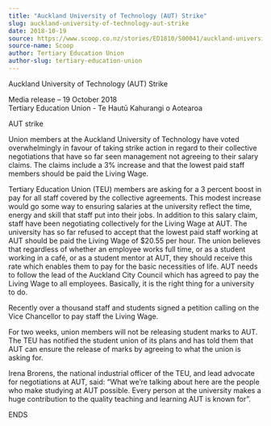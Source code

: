 ```yaml
---
title: "Auckland University of Technology (AUT) Strike"
slug: auckland-university-of-technology-aut-strike
date: 2018-10-19
source: https://www.scoop.co.nz/stories/ED1810/S00041/auckland-university-of-technology-aut-strike.htm
source-name: Scoop
author: Tertiary Education Union
author-slug: tertiary-education-union
---
```


<p>Auckland University of Technology (AUT) Strike</p>

<p>Media
release – 19 October 2018<br>Tertiary Education Union - Te
Hautū Kahurangi o Aotearoa<br> </p>

<p>AUT strike</p>

<p>Union
members at the Auckland University of Technology have voted
overwhelmingly in favour of taking strike action in regard
to their collective negotiations that have so far seen
management not agreeing to their salary claims. The claims
include a 3% increase and that the lowest paid staff members
should be paid the Living Wage.</p>

<p>Tertiary Education Union
(TEU) members are asking for a 3 percent boost in pay for
all staff covered by the collective agreements. This modest
increase would go some way to ensuring salaries at the
university reflect the time, energy and skill that staff put
into their jobs. In addition to this salary claim, staff
have been negotiating collectively for the Living Wage at
AUT. The university has so far refused to accept that the
lowest paid staff working at AUT should be paid the Living
Wage of $20.55 per hour. The union believes that regardless
of whether an employee works full time, or as a student
working in a café, or as a student mentor at AUT, they
should receive this rate which enables them to pay for the
basic necessities of life. AUT needs to follow the lead of
the Auckland City Council which has agreed to pay the Living
Wage to all employees. Basically, it is the right thing for
a university to do.</p>

<p>Recently over a thousand staff and
students signed a petition calling on the Vice Chancellor to
pay staff the Living Wage.<br> 
</p>

<p>For two weeks, union
members will not be releasing student marks to AUT. The TEU
has notified the student union of its plans and has told
them that AUT can ensure the release of marks by agreeing to
what the union is asking for.<br> </p>

<p>Irena Brorens, the
national industrial officer of the TEU, and lead advocate
for negotiations at AUT, said: “What we’re talking about
here are the people who make studying at AUT possible. Every
person at the university makes a huge contribution to the
quality teaching and learning AUT is known for”.<br>
</p>

<p>ENDS</p>

